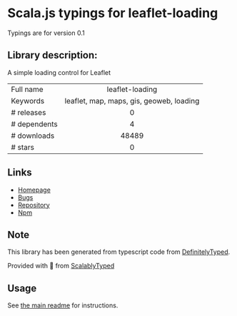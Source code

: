 
# Scala.js typings for leaflet-loading

Typings are for version 0.1

## Library description:
A simple loading control for Leaflet

|                    |                 |
| ------------------ | :-------------: |
| Full name          | leaflet-loading |
| Keywords           | leaflet, map, maps, gis, geoweb, loading |
| # releases         | 0 |
| # dependents       | 4 |
| # downloads        | 48489 |
| # stars            | 0 |

## Links
- [Homepage](https://github.com/ebrelsford/Leaflet.loading)
- [Bugs](https://github.com/ebrelsford/Leaflet.loading/issues)
- [Repository](https://github.com/ebrelsford/Leaflet.loading)
- [Npm](https://www.npmjs.com/package/leaflet-loading)
    


## Note
This library has been generated from typescript code from [DefinitelyTyped](https://definitelytyped.org).

Provided with :purple_heart: from [ScalablyTyped](https://github.com/oyvindberg/ScalablyTyped)

## Usage
See [the main readme](../../readme.md) for instructions.


